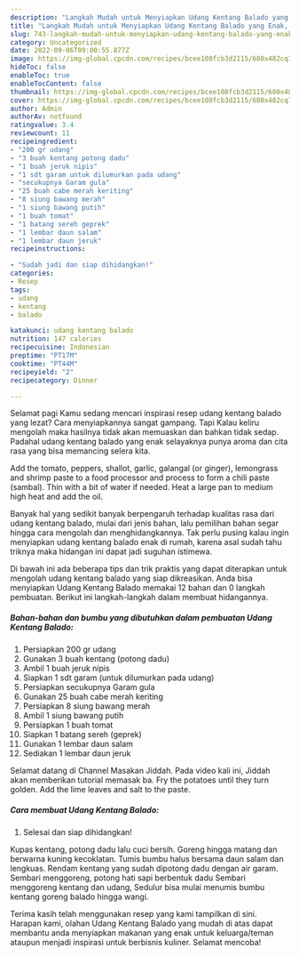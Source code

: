 ```yaml
---
description: "Langkah Mudah untuk Menyiapkan Udang Kentang Balado yang Enak, Buat Buka Puasa}"
title: "Langkah Mudah untuk Menyiapkan Udang Kentang Balado yang Enak, Buat Buka Puasa}"
slug: 743-langkah-mudah-untuk-menyiapkan-udang-kentang-balado-yang-enak-buat-buka-puasa
category: Uncategorized
date: 2022-09-06T09:00:55.877Z
image: https://img-global.cpcdn.com/recipes/bcee108fcb3d2115/680x482cq70/udang-kentang-balado-foto-resep-utama.jpg
hideToc: false
enableToc: true
enableTocContent: false
thumbnail: https://img-global.cpcdn.com/recipes/bcee108fcb3d2115/680x482cq70/udang-kentang-balado-foto-resep-utama.jpg
cover: https://img-global.cpcdn.com/recipes/bcee108fcb3d2115/680x482cq70/udang-kentang-balado-foto-resep-utama.jpg
author: Admin
authorAv: notfound
ratingvalue: 3.4
reviewcount: 11
recipeingredient:
- "200 gr udang"
- "3 buah kentang potong dadu"
- "1 buah jeruk nipis"
- "1 sdt garam untuk dilumurkan pada udang"
- "secukupnya Garam gula"
- "25 buah cabe merah keriting"
- "8 siung bawang merah"
- "1 siung bawang putih"
- "1 buah tomat"
- "1 batang sereh geprek"
- "1 lembar daun salam"
- "1 lembar daun jeruk"
recipeinstructions:

- "Sudah jadi dan siap dihidangkan!"
categories:
- Resep
tags:
- udang
- kentang
- balado

katakunci: udang kentang balado 
nutrition: 147 calories
recipecuisine: Indonesian
preptime: "PT17M"
cooktime: "PT44M"
recipeyield: "2"
recipecategory: Dinner

---
```



Selamat pagi Kamu sedang mencari inspirasi resep udang kentang balado yang lezat? Cara menyiapkannya sangat gampang. Tapi Kalau keliru mengolah maka hasilnya tidak akan memuaskan dan bahkan tidak sedap. Padahal udang kentang balado yang enak selayaknya punya aroma dan cita rasa yang bisa memancing selera kita.


Add the tomato, peppers, shallot, garlic, galangal (or ginger), lemongrass and shrimp paste to a food processor and process to form a chili paste (sambal). Thin with a bit of water if needed. Heat a large pan to medium high heat and add the oil.

Banyak hal yang sedikit banyak berpengaruh terhadap kualitas rasa dari udang kentang balado, mulai dari jenis bahan, lalu pemilihan bahan segar hingga cara mengolah dan menghidangkannya. Tak perlu pusing kalau ingin menyiapkan udang kentang balado enak di rumah, karena asal sudah tahu triknya maka hidangan ini dapat jadi suguhan istimewa.


Di bawah ini ada beberapa tips dan trik praktis yang dapat diterapkan untuk mengolah udang kentang balado yang siap dikreasikan. Anda bisa menyiapkan Udang Kentang Balado memakai 12 bahan dan 0 langkah pembuatan. Berikut ini langkah-langkah dalam membuat hidangannya.

<!--inarticleads1-->

##### Bahan-bahan dan bumbu yang dibutuhkan dalam pembuatan Udang Kentang Balado:

1. Persiapkan 200 gr udang
1. Gunakan 3 buah kentang (potong dadu)
1. Ambil 1 buah jeruk nipis
1. Siapkan 1 sdt garam (untuk dilumurkan pada udang)
1. Persiapkan secukupnya Garam gula
1. Gunakan 25 buah cabe merah keriting
1. Persiapkan 8 siung bawang merah
1. Ambil 1 siung bawang putih
1. Persiapkan 1 buah tomat
1. Siapkan 1 batang sereh (geprek)
1. Gunakan 1 lembar daun salam
1. Sediakan 1 lembar daun jeruk


Selamat datang di Channel Masakan Jiddah. Pada video kali ini, Jiddah akan memberikan tutorial memasak ba. Fry the potatoes until they turn golden. Add the lime leaves and salt to the paste. 

<!--inarticleads2-->

##### Cara membuat Udang Kentang Balado:


1. Selesai dan siap dihidangkan!

Kupas kentang, potong dadu lalu cuci bersih. Goreng hingga matang dan berwarna kuning kecoklatan. Tumis bumbu halus bersama daun salam dan lengkuas. Rendam kentang yang sudah dipotong dadu dengan air garam. Sembari menggoreng, potong hati sapi berbentuk dadu Sembari menggoreng kentang dan udang, Sedulur bisa mulai menumis bumbu kentang goreng balado hingga wangi. 

Terima kasih telah menggunakan resep yang kami tampilkan di sini. Harapan kami, olahan Udang Kentang Balado yang mudah di atas dapat membantu anda menyiapkan makanan yang enak untuk keluarga/teman ataupun menjadi inspirasi untuk berbisnis kuliner. Selamat mencoba!
